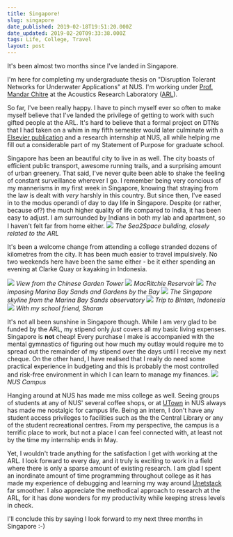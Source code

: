 ```yaml
---
title: Singapore!
slug: singapore
date_published: 2019-02-18T19:51:20.000Z
date_updated: 2019-02-20T09:33:38.000Z
tags: Life, College, Travel
layout: post
---
```


It\'s been almost two months since I\'ve landed in Singapore. 

I\'m here for completing my undergraduate thesis on \"Disruption Tolerant Networks for Underwater Applications\" at NUS. I\'m working under [Prof. Mandar Chitre](http://www.chitre.net/) at the Acoustics Research Laboratory ([ARL](http://arl.nus.edu.sg/)).

So far, I\'ve been really happy. I have to pinch myself ever so often to make myself believe that I\'ve landed the privilege of getting to work with such gifted people at the ARL. It\'s hard to believe that a formal project on DTNs that I had taken on a whim in my fifth semester would later culminate with a [Elsevier publication](https://doi.org/10.1016/j.softx.2018.12.006) and a research internship at NUS, all while helping me fill out a considerable part of my Statement of Purpose for graduate school.

Singapore has been an beautiful city to live in as well. The city boasts of efficient public transport, awesome running trails, and a surprising amount of urban greenery. That said, I\'ve never quite been able to shake the feeling of constant surveillance wherever I go. I remember being very concious of my mannerisms in my first week in Singapore, knowing that straying from the law is dealt with *very* harshly in this country. But since then, I\'ve eased in to the modus operandi of day to day life in Singapore. Despite (or rather, because of?) the much higher quality of life compared to India, it has been easy to adjust. I am surrounded by Indians in both my lab and apartment, so I haven\'t felt far from home either.
![](/content/images/2019/02/PHOTO-2019-02-13-17-01-09.jpg)
*The Sea2Space building, closely related to the ARL*

It\'s been a welcome change from attending a college stranded dozens of kilometres from the city. It has been much easier to travel impulsively. No two weekends here have been the same either - be it either spending an evening at Clarke Quay or kayaking in Indonesia.


![](/content/images/2019/02/20181228_044958045_iOS.jpg)
*View from the Chinese Garden Tower*
![](/content/images/2019/02/20190105_080510872_iOS.jpg)
*MacRitchie Reservoir*
![](/content/images/2019/02/20181228_134620529_iOS.jpg)
*The imposing Marina Bay Sands and Gardens by the Bay*
![](/content/images/2019/02/20190112_134129254_iOS.jpg)
*The Singapore skyline from the Marina Bay Sands observatory*
![](/content/images/2019/02/PHOTO-2019-02-14-01-17-12-11.jpg)
*Trip to Bintan, Indonesia*
![](/content/images/2019/02/20190113_054316502_iOS-1.jpg)
*With my school friend, Sharan*

It\'s not all been sunshine in Singapore though. While I am very glad to be funded by the ARL, my stipend only *just* covers all my basic living expenses. Singapore is **not** cheap! Every purchase I make is accompanied with the mental gymnastics of figuring out how much my outlay would require me to spread out the remainder of my stipend over the days until I receive my next cheque. On the other hand, I have realised that I really do need some practical experience in budgeting and this is probably the most controlled and risk-free environment in which I can learn to manage my finances.
![](/content/images/2019/02/20190109_021644077_iOS.jpg)
*NUS Campus*

Hanging around at NUS has made me miss college as well. Seeing groups of students at any of NUS\' several coffee shops, or at [UTown](https://www.youtube.com/watch?v=yU3PgVgUU9E) in NUS always has made me nostalgic for campus life. Being an intern, I don\'t have any student access privileges to facilities such as the the Central Library or any of the student recreational centres. From my perspective, the campus is a terrific place to work, but not a place I can feel connected with, at least not by the time my internship ends in May.

Yet, I wouldn\'t trade anything for the satisfaction I get with working at the ARL. I look forward to every day, and it truly is exciting to work in a field where there is only a sparse amount of existing research. I am glad I spent an inordinate amount of time programming throughout college as it has made my experience of debugging and learning my way around [Unetstack](http://unetstack.net/) far smoother. I also appreciate the methodical approach to research at the ARL, for it has done wonders for my productivity while keeping stress levels in check. 

I\'ll conclude this by saying I look forward to my next three months in Singapore :-)

